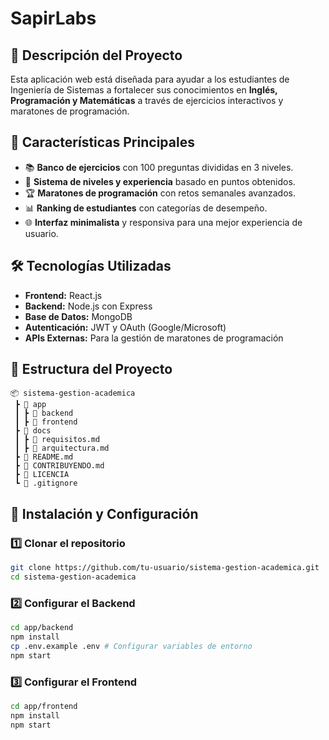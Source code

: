 # **SapirLabs**

## 📌 **Descripción del Proyecto**
Esta aplicación web está diseñada para ayudar a los estudiantes de Ingeniería de Sistemas a fortalecer sus conocimientos en **Inglés, Programación y Matemáticas** a través de ejercicios interactivos y maratones de programación.

## 🚀 **Características Principales**
- 📚 **Banco de ejercicios** con 100 preguntas divididas en 3 niveles.
- 🎯 **Sistema de niveles y experiencia** basado en puntos obtenidos.
- 🏆 **Maratones de programación** con retos semanales avanzados.
- 📊 **Ranking de estudiantes** con categorías de desempeño.
- 🌐 **Interfaz minimalista** y responsiva para una mejor experiencia de usuario.

## 🛠️ **Tecnologías Utilizadas**
- **Frontend:** React.js
- **Backend:** Node.js con Express
- **Base de Datos:** MongoDB
- **Autenticación:** JWT y OAuth (Google/Microsoft)
- **APIs Externas:** Para la gestión de maratones de programación

## 📂 **Estructura del Proyecto**
```
📦 sistema-gestion-academica
 ┣ 📂 app
 ┃ ┣ 📂 backend
 ┃ ┣ 📂 frontend
 ┣ 📂 docs
 ┃ ┣ 📜 requisitos.md
 ┃ ┣ 📜 arquitectura.md
 ┣ 📜 README.md
 ┣ 📜 CONTRIBUYENDO.md
 ┣ 📜 LICENCIA
 ┗ 📜 .gitignore
```

## 🚀 **Instalación y Configuración**
### **1️⃣ Clonar el repositorio**
```bash
git clone https://github.com/tu-usuario/sistema-gestion-academica.git
cd sistema-gestion-academica
```
### **2️⃣ Configurar el Backend**
```bash
cd app/backend
npm install
cp .env.example .env # Configurar variables de entorno
npm start
```
### **3️⃣ Configurar el Frontend**
```bash
cd app/frontend
npm install
npm start
```

